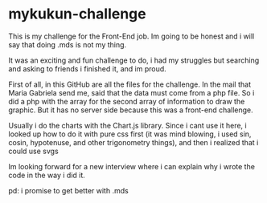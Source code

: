 # mykukun-challenge

This is my challenge for the Front-End job. Im going to be honest and i will say that doing .mds is not my thing. 

It was an exciting and fun challenge to do, i had my struggles but searching and asking to friends i finished it, and im proud.

First of all, in this GitHub are all the files for the challenge. In the mail that Maria Gabriela send me, said that the data must come from a php file.
So i did a php with the array for the second array of information to draw the graphic. But it has no server side because this was a front-end challenge.

Usually i do the charts with the Chart.js library. Since i cant use it here, i looked up how to do it with pure css first (it was mind blowing, i used
sin, cosin, hypotenuse, and other trigonometry things), and then i realized that i could use svgs

Im looking forward for a new interview where i can explain why i wrote the code in the way i did it.

pd: i promise to get better with .mds
